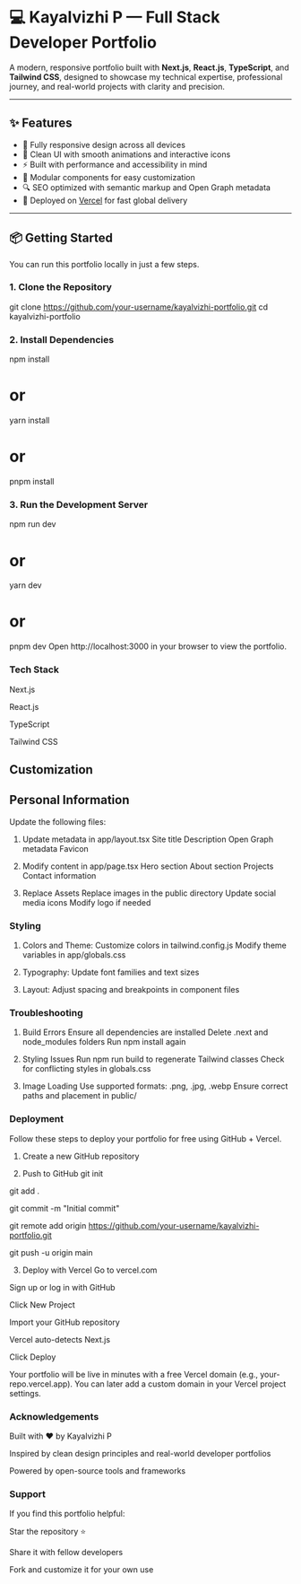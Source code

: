 # 💻 Kayalvizhi P — Full Stack Developer Portfolio

A modern, responsive portfolio built with **Next.js**, **React.js**, **TypeScript**, and **Tailwind CSS**, designed to showcase my technical expertise, professional journey, and real-world projects with clarity and precision.

---

## ✨ Features

- 📱 Fully responsive design across all devices
- 🎨 Clean UI with smooth animations and interactive icons
- ⚡ Built with performance and accessibility in mind
- 🧩 Modular components for easy customization
- 🔍 SEO optimized with semantic markup and Open Graph metadata
- 🚀 Deployed on [Vercel](https://vercel.com) for fast global delivery

---

## 📦 Getting Started

You can run this portfolio locally in just a few steps.

### 1. Clone the Repository

git clone https://github.com/your-username/kayalvizhi-portfolio.git
cd kayalvizhi-portfolio

### 2. Install Dependencies

npm install
# or
yarn install
# or
pnpm install

### 3. Run the Development Server

npm run dev
# or
yarn dev
# or
pnpm dev
Open http://localhost:3000 in your browser to view the portfolio.

### Tech Stack

Next.js

React.js

TypeScript

Tailwind CSS
 
## Customization
## Personal Information
Update the following files:

1. Update metadata in app/layout.tsx
Site title
Description
Open Graph metadata
Favicon

2. Modify content in app/page.tsx
Hero section
About section
Projects
Contact information 

3. Replace Assets
Replace images in the public directory
Update social media icons
Modify logo if needed

### Styling

1. Colors and Theme:
Customize colors in tailwind.config.js
Modify theme variables in app/globals.css

2. Typography:
Update font families and text sizes

3. Layout:
Adjust spacing and breakpoints in component files

### Troubleshooting
1. Build Errors
Ensure all dependencies are installed
Delete .next and node_modules folders
Run npm install again

2. Styling Issues
Run npm run build to regenerate Tailwind classes
Check for conflicting styles in globals.css

3. Image Loading
Use supported formats: .png, .jpg, .webp
Ensure correct paths and placement in public/

### Deployment
Follow these steps to deploy your portfolio for free using GitHub + Vercel.

1. Create a new GitHub repository

2. Push to GitHub
git init

git add .

git commit -m "Initial commit"

git remote add origin https://github.com/your-username/kayalvizhi-portfolio.git

git push -u origin main

3. Deploy with Vercel
Go to vercel.com

Sign up or log in with GitHub

Click New Project

Import your GitHub repository

Vercel auto-detects Next.js

Click Deploy

Your portfolio will be live in minutes with a free Vercel domain (e.g., your-repo.vercel.app). You can later add a custom domain in your Vercel project settings.

### Acknowledgements
Built with ❤️ by Kayalvizhi P

Inspired by clean design principles and real-world developer portfolios

Powered by open-source tools and frameworks

### Support
If you find this portfolio helpful:

Star the repository ⭐

Share it with fellow developers

Fork and customize it for your own use
